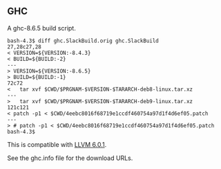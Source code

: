 ## GHC

A ghc-8.6.5 build script.

```
bash-4.3$ diff ghc.SlackBuild.orig ghc.SlackBuild
27,28c27,28
< VERSION=${VERSION:-8.4.3}
< BUILD=${BUILD:-2}
---
> VERSION=${VERSION:-8.6.5}
> BUILD=${BUILD:-1}
72c72
<   tar xvf $CWD/$PRGNAM-$VERSION-$TARARCH-deb8-linux.tar.xz
---
>   tar xvf $CWD/$PRGNAM-$VERSION-$TARARCH-deb9-linux.tar.xz
121c121
< patch -p1 < $CWD/4eebc8016f68719e1ccdf460754a97d1f4d6ef05.patch
---
> # patch -p1 < $CWD/4eebc8016f68719e1ccdf460754a97d1f4d6ef05.patch
bash-4.3$ 
```

This is compatible with [LLVM 6.0.1](https://github.com/varehus/llvm-6.0.1).

See the ghc.info file for the download URLs.